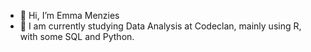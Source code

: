 - 👋 Hi, I’m Emma Menzies
- 🌱 I am currently studying Data Analysis at Codeclan, mainly using R, with some SQL and Python.

<!---
Emmz900/Emmz900 is a ✨ special ✨ repository because its `README.md` (this file) appears on your GitHub profile.
You can click the Preview link to take a look at your changes.
--->
